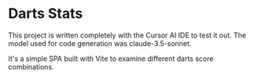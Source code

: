 # Darts Stats

This project is written completely with the Cursor AI IDE to test it out. The model used for code generation was claude-3.5-sonnet.

It's a simple SPA built with Vite to examine different darts score combinations.
